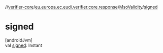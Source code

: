 //[verifier-core](../../../index.md)/[eu.europa.ec.eudi.verifier.core.response](../index.md)/[MsoValidity](index.md)/[signed](signed.md)

# signed

[androidJvm]\
val [signed](signed.md): Instant

